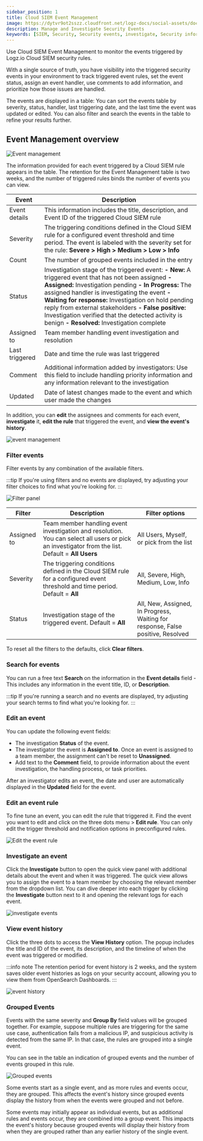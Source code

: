 ```yaml
---
sidebar_position: 1
title: Cloud SIEM Event Management
image: https://dytvr9ot2sszz.cloudfront.net/logz-docs/social-assets/docs-social.jpg
description: Manage and Investigate Security Events
keywords: [SIEM, Security, Security events, investigate, Security information]
---
```


Use Cloud SIEM Event Management to monitor the events triggered by Logz.io Cloud SIEM security rules.

With a single source of truth, you have visibility into the triggered security events in your environment to track triggered event rules, set the event status, assign an event handler, use comments to add information, and prioritize how those issues are handled.

The events are displayed in a table: You can sort the events table by severity, status, handler, last triggering date, and the last time the event was updated or edited. You can also filter and search the events in the table to refine your results further.


## Event Management overview


![Event management](https://dytvr9ot2sszz.cloudfront.net/logz-docs/siem-quick-start/main-event-mngmt-jan.png)

The information provided for each event triggered by a Cloud SIEM rule appears in the table. The retention for the Event Management table is two weeks, and the number of triggered rules binds the number of events you can view.

|Event| Description| 
|---|---| 
|Event details|This information includes the title, description, and Event ID of the triggered Cloud SIEM rule |
|Severity| The triggering conditions defined in the Cloud SIEM rule for a configured event threshold and time period. The event is labeled with the severity set for the rule:   **Severe > High > Medium > Low > Info**|
|Count| The number of grouped events included in the entry |
|Status|Investigation stage of the triggered event:  **- New:** A triggered event that has not been assigned **- Assigned:** Investigation pending **- In Progress:** The assigned handler is investigating the event **- Waiting for response:** Investigation on hold pending reply from external stakeholders **- False positive:**  Investigation verified that the detected activity is benign **- Resolved:** Investigation complete |
|Assigned to| Team member handling event investigation and resolution |
|Last triggered| Date and time the rule was last triggered |
|Comment| Additional information added by investigators:  Use this field to include handling priority information and any information relevant to the investigation|
|Updated|Date of latest changes made to the event and which user made the changes|

In addition, you can **edit** the assignees and comments for each event, **investigate** it, **edit the rule** that triggered the event, and **view the event's history**.

![event management](https://dytvr9ot2sszz.cloudfront.net/logz-docs/siem-quick-start/manage-event-mngmt-jan.png)


### Filter events

Filter events by any combination of the available filters. 

:::tip
If you're using filters and no events are displayed, try adjusting your filter choices to find what you're looking for.
:::

![Filter panel](https://dytvr9ot2sszz.cloudfront.net/logz-docs/siem/event-mngmt-filter-jan.png)

|Filter| Description| Filter options|
|---|---|---|
|Assigned to| Team member handling event investigation and resolution. You can select all users or pick an investigator from the list. Default = **All Users**|  All Users, Myself, or pick from the list|
|Severity| The triggering conditions defined in the Cloud SIEM rule for a configured event threshold and time period. Default =  **All**| All, Severe, High, Medium,  Low, Info|
|Status|Investigation stage of the triggered event.  Default =  **All**|  All, New, Assigned, In Progress, Waiting for response, False positive, Resolved   |

To reset all the filters to the defaults, click **Clear filters**. 

### Search for events

You can run a free text **Search** on the information in the **Event details** field -  This includes any information in the event title, ID, or **Description**.

:::tip
If you're running a search and no events are displayed, try adjusting your search terms to find what you're looking for.
:::

### Edit an event

You can update the following event fields: 

- The investigation **Status** of the event.
- The investigator the event is **Assigned to**. Once an event is assigned to a team member, the assignment can't be reset to **Unassigned**. 
- Add text to the **Comment** field, to provide information about the event investigation, the handling process, or task priorities. 


After an investigator edits an event, the date and user are automatically displayed in the **Updated** field for the event.  


### Edit an event rule

To fine tune an event, you can edit the rule that triggered it. Find the event you want to edit and click on the three dots menu > **Edit rule**. You can only edit the trigger threshold and notification options in preconfigured rules.

![Edit the event rule](https://dytvr9ot2sszz.cloudfront.net/logz-docs/siem/edit-rule-siem-jan.gif)


### Investigate an event

Click the **Investigate** button to open the quick view panel with additional details about the event and when it was triggered. The quick view allows you to assign the event to a team member by choosing the relevant member from the dropdown list. You can dive deeper into each trigger by clicking the **Investigate** button next to it and opening the relevant logs for each event.

![investigate events](https://dytvr9ot2sszz.cloudfront.net/logz-docs/siem-quick-start/siem-events-quick-view-jan.png)


### View event history

Click the three dots to access the **View History** option. The popup includes the title and ID of the event, its description, and the timeline of when the event was triggered or modified.


:::info note
The retention period for event history is 2 weeks, and the system saves older event histories as logs on your security account, allowing you to view them from OpenSearch Dashboards.
:::


![event history](https://dytvr9ot2sszz.cloudfront.net/logz-docs/siem-quick-start/event-history-siem-jan.png)

### Grouped Events

Events with the same severity and **Group By** field values will be grouped together. For example, suppose multiple rules are triggering for the same use case, authentication fails from a malicious IP, and suspicious activity is detected from the same IP. In that case, the rules are grouped into a single event.

You can see in the table an indication of grouped events and the number of events grouped in this rule.

![Grouped events](https://dytvr9ot2sszz.cloudfront.net/logz-docs/siem-quick-start/grouped-events-jan.png)

Some events start as a single event, and as more rules and events occur, they are grouped. This affects the event's history since grouped events display the history from when the events were grouped and not before.

Some events may initially appear as individual events, but as additional rules and events occur, they are combined into a group event. This impacts the event's history because grouped events will display their history from when they are grouped rather than any earlier history of the single event.
